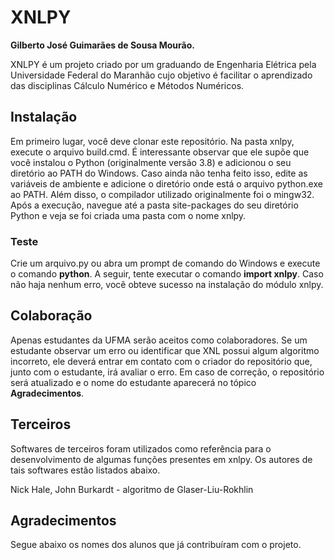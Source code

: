 # XNLPY

**Gilberto José Guimarães de Sousa Mourão.**

XNLPY é um projeto criado por um graduando de Engenharia Elétrica pela Universidade Federal do Maranhão cujo objetivo é facilitar o aprendizado das disciplinas Cálculo Numérico e Métodos Numéricos.

## Instalação

Em primeiro lugar, você deve clonar este repositório. Na pasta xnlpy, execute o arquivo build.cmd. É interessante observar que ele supõe que você instalou o Python (originalmente versão 3.8) e adicionou o seu diretório ao PATH do Windows. Caso ainda não tenha feito isso, edite as variáveis de ambiente e adicione o diretório onde está o arquivo python.exe ao PATH. Além disso, o compilador utilizado originalmente foi o mingw32. Após a execução, navegue até a pasta site-packages do seu diretório Python e veja se foi criada uma pasta com o nome xnlpy.

### Teste

Crie um arquivo.py ou abra um prompt de comando do Windows e execute o comando **python**. A seguir, tente executar o comando **import xnlpy**. Caso não haja nenhum erro, você obteve sucesso na instalação do módulo xnlpy.

## Colaboração

Apenas estudantes da UFMA serão aceitos como colaboradores. Se um estudante observar um erro ou identificar que XNL possui algum algoritmo incorreto, ele deverá entrar em contato com o criador do repositório que, junto com o estudante, irá avaliar o erro. Em caso de correção, o repositório será atualizado e o nome do estudante aparecerá no tópico **Agradecimentos**.

## Terceiros

Softwares de terceiros foram utilizados como referência para o desenvolvimento de algumas funções presentes em xnlpy. Os autores de tais softwares estão listados abaixo.

Nick Hale, John Burkardt - algoritmo de Glaser-Liu-Rokhlin

## Agradecimentos

Segue abaixo os nomes dos alunos que já contribuíram com o projeto.
